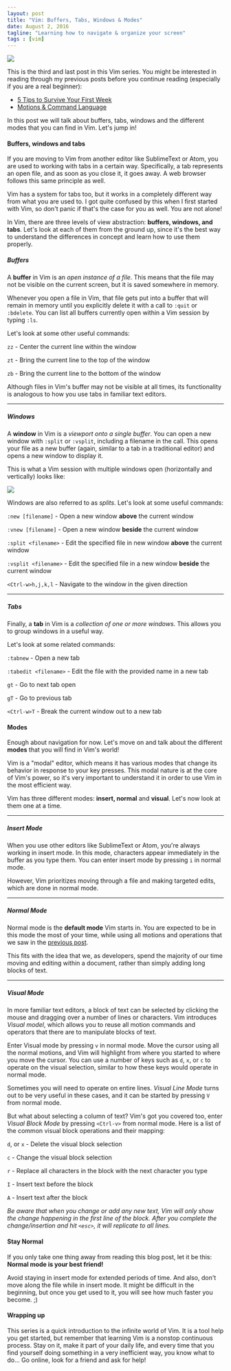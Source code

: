 ```yaml
---
layout: post
title: "Vim: Buffers, Tabs, Windows & Modes"
date: August 2, 2016
tagline: "Learning how to navigate & organize your screen"
tags : [vim]
---
```


![][vim-logo]

This is the third and last post in this Vim series. You might be interested in reading through my previous posts before you continue reading (especially if you are a real beginner):

* [5 Tips to Survive Your First Week](http://www.miriamtocino.com/articles/5-tips-to-survive-your-first-week)
* [Motions & Command Language](http://www.miriamtocino.com/articles/vim-motions-and-command-language)

In this post we will talk about buffers, tabs, windows and the different modes that you can find in Vim. Let's jump in!

#### Buffers, windows and tabs

If you are moving to Vim from another editor like SublimeText or Atom, you are used to working with tabs in a certain way. Specifically, a tab represents an open file, and as soon as you close it, it goes away. A web browser follows this same principle as well.

Vim has a system for tabs too, but it works in a completely different way from what you are used to. I got quite confused by this when I first started with Vim, so don't panic if that's the case for you as well. You are not alone!

In Vim, there are three levels of view abstraction: **buffers, windows, and tabs**. Let's look at each of them from the ground up, since it's the best way to understand the differences in concept and learn how to use them properly.

##### Buffers

A **buffer** in Vim is an _open instance of a file_. This means that the file may not be visible on the current screen, but it is saved somewhere in memory.

Whenever you open a file in Vim, that file gets put into a buffer that will remain in memory until you explicitly delete it with a call to `:quit` or `:bdelete`. You can list all buffers currently open within a Vim session by typing `:ls`.

Let's look at some other useful commands:

`zz` - Center the current line within the window

`zt` - Bring the current line to the top of the window

`zb` - Bring the current line to the bottom of the window

Although files in Vim's buffer may not be visible at all times, its functionality is analogous to how you use tabs in familiar text editors.

---

##### Windows

A **window** in Vim is a _viewport onto a single buffer_. You can open a new window with `:split` or `:vsplit`, including a filename in the call. This opens your file as a new buffer (again, similar to a tab in a traditional editor) and opens a new window to display it.

This is what a Vim session with multiple windows open (horizontally and vertically) looks like:

[![](http://img.springe.st/20160720-sywxd.png)](http://img.springe.st/20160720-sywxd.png)

Windows are also referred to as _splits_. Let's look at some useful commands:

`:new [filename]` - Open a new window **above** the current window

`:vnew [filename]` - Open a new window **beside** the current window

`:split <filename>` - Edit the specified file in new window **above** the current window

`:vsplit <filename>` - Edit the specified file in a new window **beside** the current window

`<Ctrl-w>h,j,k,l` - Navigate to the window in the given direction

---

##### Tabs

Finally, a **tab** in Vim is a _collection of one or more windows_. This allows you to group windows in a useful way.

Let's look at some related commands:

`:tabnew` - Open a new tab

`:tabedit <filename>` - Edit the file with the provided name in a new tab

`gt` - Go to next tab open

`gT` - Go to previous tab

`<Ctrl-w>T` - Break the current window out to a new tab

#### Modes

Enough about navigation for now. Let's move on and talk about the different **modes** that you will find in Vim's world!

Vim is a "modal" editor, which means it has various modes that change its behavior in response to your key presses. This modal nature is at the core of Vim's power, so it's very important to understand it in order to use Vim in the most efficient way.

Vim has three different modes: **insert, normal** and **visual**. Let's now look at them one at a time.

---

##### Insert Mode

When you use other editors like SublimeText or Atom, you're always working in insert mode. In this mode, characters appear immediately in the buffer as you type them. You can enter insert mode by pressing `i` in normal mode.

However, Vim prioritizes moving through a file and making targeted edits, which are done in normal mode.

---

##### Normal Mode

Normal mode is the **default mode** Vim starts in. You are expected to be in this mode the most of your time, while using all motions and operations that we saw in the [previous post](http://devblog.springest.com/vim-motions-and-command-language).

This fits with the idea that we, as developers, spend the majority of our time moving and editing  within a document, rather than simply adding long blocks of text.

---

##### Visual Mode

In more familiar text editors, a block of text can be selected by clicking the mouse and dragging over a number of lines or characters. Vim introduces _Visual model_, which allows you to reuse all motion commands and operators that there are to manipulate blocks of text.

Enter Visual mode by pressing `v` in normal mode. Move the cursor using all the normal motions, and Vim will highlight from where you started to where you move the cursor. You can use a number of keys such as `d`, `x`, or `c` to operate on the visual selection, similar to how these keys would operate in normal mode.

Sometimes you will need to operate on entire lines. _Visual Line Mode_ turns out to be very useful in these cases, and it can be started by pressing `V` from normal mode.

But what about selecting a column of text? Vim's got you covered too, enter _Visual Block Mode_ by pressing `<Ctrl-v>` from normal mode. Here is a list of the common visual block operations and their mapping:

`d`, or `x` - Delete the visual block selection

`c` - Change the visual block selection

`r` - Replace all characters in the block with the next character you type

`I` - Insert text before the block

`A` - Insert text after the block

_Be aware that when you change or add any new text, Vim will only show the change happening in the first line of the block. After you complete the change/insertion and hit `<esc>`, it will replicate to all lines._

#### Stay Normal

If you only take one thing away from reading this blog post, let it be this: **Normal mode is your best friend!**

Avoid staying in insert mode for extended periods of time. And also, don't move along the file while in insert mode. It might be difficult in the beginning, but once you get used to it, you will see how much faster you become. ;)

#### Wrapping up

This series is a quick introduction to the infinite world of Vim. It is a tool help you get started, but remember that learning Vim is a nonstop continuous process. Stay on it, make it part of your daily life, and every time that you find yourself doing something in a very inefficient way, you know what to do... Go online, look for a friend and ask for help!

[vim-logo]: http://miriamtocino.github.io/images/posts/vim-logo.svg
